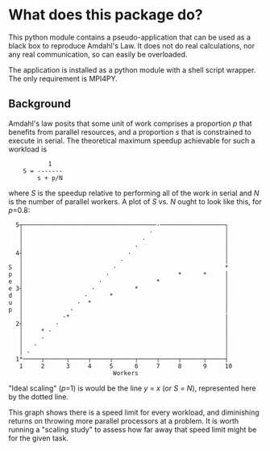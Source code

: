 # What does this package do?

This python module contains a pseudo-application that can be used as a black
box to reproduce Amdahl's Law. It does not do real calculations, nor any real
communication, so can easily be overloaded.

The application is installed as a python module with a shell
script wrapper. The only requirement is MPI4PY.

## Background

Amdahl's law posits that some unit of work comprises a proportion *p* that
benefits from parallel resources, and a proportion *s* that is constrained to
execute in serial. The theoretical maximum speedup achievable for such a
workload is

```output
           1
    S = -------
        s + p/N
```

where *S* is the speedup relative to performing all of the work in serial and
*N* is the number of parallel workers. A plot of *S* vs. *N* ought to look like
this, for *p*=0.8:

```output
  5┬─────────────────────────────────────·──────────────────┐
   │                                   ·                    │
   │                                 ·                      │
   │                               ·                        │
  4┤                             ·                          │
   │                           ·                            │
S  │                         ·                              *
p  │                       ·                   *      *     │
e  │                     ·               *                  │
e 3┤                   ·           *                        │
d  │                 ·      *                               │
u  │               ·  *                                     │
p  │             ·                                          │
   │           ·*                                           |
  2┤         ·                                              │
   │     * ·                                                │
   │     ·                                                  │
   │   ·                                                    │
   │ ·                                                      │
  1*─────┬──────┬─────┬─────┬──────┬─────┬─────┬──────┬─────┤
   1     2      3     4     5      6     7     8      9     10
                             Workers
```

"Ideal scaling" (*p*=1) is would be the line *y* = *x* (or *S* = *N*),
represented here by the dotted line.

This graph shows there is a speed limit for every workload, and diminishing
returns on throwing more parallel processors at a problem. It is worth running
a "scaling study" to assess how far away that speed limit might be for the
given task.
